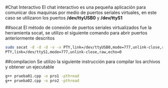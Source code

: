 #Chat Interactivo
El chat interactivo es una pequeña aplicación para comunicar dos maquinas por
medio de puertos seriales virtuales, en este caso se utilizaron los puertos
**/dev/ttyUSB0** y **/dev/ttyS1**

##socat
El método de conexión de puertos seriales virtualizados fue la herramienta
socat, se utilizo el siguiente comando para abrir puertos anteriormente descritos
```bash
sudo socat -d -d -d -v -x PTY,link=/dev/ttyUSB0,mode=777,unlink-close,raw,echo=0
PTY,link=/dev/ttyS1,mode=777,unlink-close,raw,echo=0
```

##compilacion
Se utilizo la siguiente instrucción para compilar los archivos y obtener un
ejecutable
```bash
g++ prueba01.cpp -o pro1 -pthread
g++ prueba02.cpp -o pro2 -pthread
```
